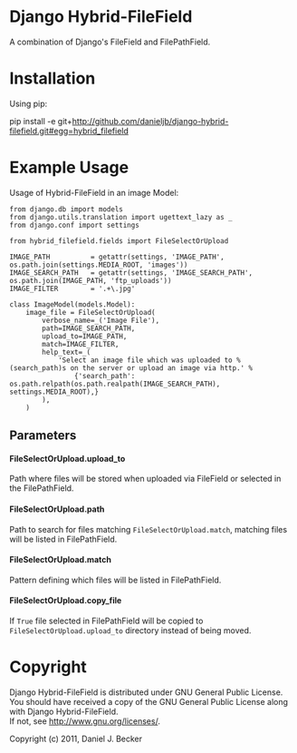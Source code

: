 # Django Hybrid-FileField #

A combination of Django's FileField and FilePathField.

# Installation #

Using pip:

pip install -e git+http://github.com/danieljb/django-hybrid-filefield.git#egg=hybrid_filefield

# Example Usage #

Usage of Hybrid-FileField in an image Model:

    from django.db import models
    from django.utils.translation import ugettext_lazy as _
    from django.conf import settings
    
    from hybrid_filefield.fields import FileSelectOrUpload
    
    IMAGE_PATH          = getattr(settings, 'IMAGE_PATH', os.path.join(settings.MEDIA_ROOT, 'images'))
    IMAGE_SEARCH_PATH   = getattr(settings, 'IMAGE_SEARCH_PATH', os.path.join(IMAGE_PATH, 'ftp_uploads'))
    IMAGE_FILTER        = '.+\.jpg'
    
    class ImageModel(models.Model):
        image_file = FileSelectOrUpload(
            verbose_name=_('Image File'),
            path=IMAGE_SEARCH_PATH, 
            upload_to=IMAGE_PATH, 
            match=IMAGE_FILTER,
            help_text=_( 
                'Select an image file which was uploaded to %(search_path)s on the server or upload an image via http.' % 
                    {'search_path': os.path.relpath(os.path.realpath(IMAGE_SEARCH_PATH), settings.MEDIA_ROOT),}
            ),
        )

## Parameters ##

#### FileSelectOrUpload.upload_to ####

Path where files will be stored when uploaded via FileField or selected in the FilePathField.

#### FileSelectOrUpload.path ####

Path to search for files matching `FileSelectOrUpload.match`, matching files will be listed in FilePathField.

#### FileSelectOrUpload.match ####

Pattern defining which files will be listed in FilePathField.

#### FileSelectOrUpload.copy_file ####

If `True` file selected in FilePathField will be copied to `FileSelectOrUpload.upload_to` directory instead of being moved.

# Copyright #

Django Hybrid-FileField is distributed under GNU General Public License. 
You should have received a copy of the GNU General Public License along 
with Django Hybrid-FileField.  
If not, see <http://www.gnu.org/licenses/>.

Copyright (c) 2011, Daniel J. Becker
